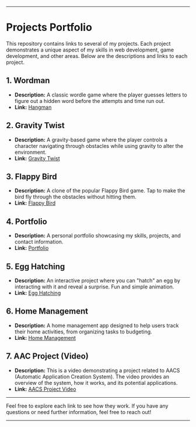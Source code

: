 
---

# Projects Portfolio

This repository contains links to several of my projects. Each project demonstrates a unique aspect of my skills in web development, game development, and other areas. Below are the descriptions and links to each project.

## 1. **Wordman**
- **Description:** A classic wordle game where the player guesses letters to figure out a hidden word before the attempts and time run out.
- **Link:** [Hangman](https://splendorous-jelly-64057c.netlify.app/)

## 2. **Gravity Twist**
- **Description:** A gravity-based game where the player controls a character navigating through obstacles while using gravity to alter the environment.
- **Link:** [Gravity Twist](https://stellar-gecko-14f1c3.netlify.app/)

## 3. **Flappy Bird**
- **Description:** A clone of the popular Flappy Bird game. Tap to make the bird fly through the obstacles without hitting them.
- **Link:** [Flappy Bird](https://stellar-gecko-14f1c3.netlify.app/)

## 4. **Portfolio**
- **Description:** A personal portfolio showcasing my skills, projects, and contact information.
- **Link:** [Portfolio](https://melodious-llama-6ad473.netlify.app/)

## 5. **Egg Hatching**
- **Description:** An interactive project where you can "hatch" an egg by interacting with it and reveal a surprise. Fun and simple animation.
- **Link:** [Egg Hatching](https://dreamy-pika-63249c.netlify.app/)

## 6. **Home Management**
- **Description:** A home management app designed to help users track their home activities, from organizing tasks to budgeting.
- **Link:** [Home Management](https://endearing-sprite-2dedd9.netlify.app/)

## 7. **AAC Project (Video)**
- **Description:** This is a video demonstrating a project related to AACS (Automatic Application Creation System). The video provides an overview of the system, how it works, and its potential applications.
- **Link:** [AACS Project Video](https://drive.google.com/file/d/1Lq1o8ZSzI12BD1tEw3MPJZohO4e-uHC0/view?usp=sharing)

---

Feel free to explore each link to see how they work. If you have any questions or need further information, feel free to reach out!

---
